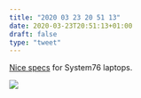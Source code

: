 ```yaml
---
title: "2020 03 23 20 51 13"
date: 2020-03-23T20:51:13+01:00
draft: false
type: "tweet"
---
```

[Nice specs](https://system76.com/laptops) for System76 laptops.

![](/img/2020-03-23-20-51-12.png)
